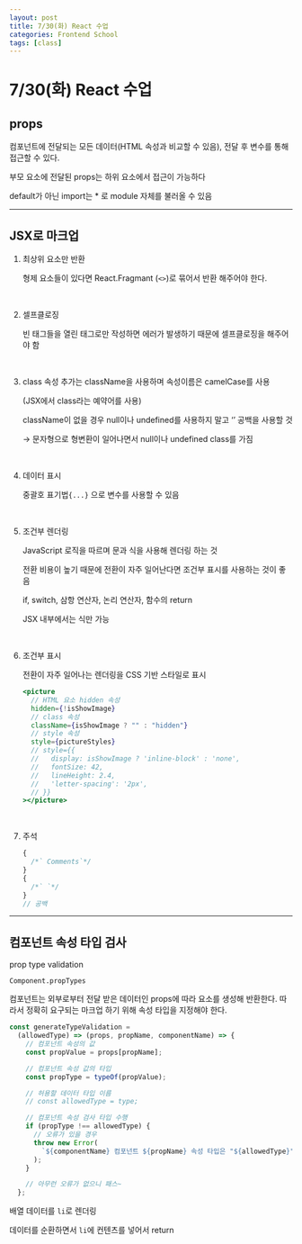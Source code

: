 ```yaml
---
layout: post
title: 7/30(화) React 수업
categories: Frontend School
tags: [class]
---
```


# 7/30(화) React 수업

## props

컴포넌트에 전달되는 모든 데이터(HTML 속성과 비교할 수 있음), 전달 후 변수를 통해 접근할 수 있다.

부모 요소에 전달된 props는 하위 요소에서 접근이 가능하다

default가 아닌 import는 \* 로 module 자체를 불러올 수 있음

---

## JSX로 마크업

1.  최상위 요소만 반환

    형제 요소들이 있다면 React.Fragmant (`<>`)로 묶어서 반환 해주어야 한다.

    <br />

2.  셀프클로징

    빈 태그들을 열린 태그로만 작성하면 에러가 발생하기 때문에 셀프클로징을 해주어야 함

    <br />

3.  class 속성 추가는 className을 사용하며 속성이름은 camelCase를 사용

    (JSX에서 class라는 예약어를 사용)

    className이 없을 경우 null이나 undefined를 사용하지 말고 ‘’ 공백을 사용할 것

    → 문자형으로 형변환이 일어나면서 null이나 undefined class를 가짐

    <br />

4.  데이터 표시

    중괄호 표기법`{...}` 으로 변수를 사용할 수 있음

    <br />

5.  조건부 렌더링

    JavaScript 로직을 따르며 문과 식을 사용해 렌더링 하는 것

    전환 비용이 높기 때문에 전환이 자주 일어난다면 조건부 표시를 사용하는 것이 좋음

    if, switch, 삼항 연산자, 논리 연산자, 함수의 return

    JSX 내부에서는 식만 가능

    <br />

6.  조건부 표시

    전환이 자주 일어나는 렌더링을 CSS 기반 스타일로 표시

    ```jsx
    <picture
      // HTML 요소 hidden 속성
      hidden={!isShowImage}
      // class 속성
      className={isShowImage ? "" : "hidden"}
      // style 속성
      style={pictureStyles}
      // style={{
      //   display: isShowImage ? 'inline-block' : 'none',
      //   fontSize: 42,
      //   lineHeight: 2.4,
      //   'letter-spacing': '2px',
      // }}
    ></picture>
    ```

    <br />

7.  주석

    ```jsx
    {
      /*` Comments`*/
    }
    {
      /*` `*/
    }
    // 공백
    ```

---

## 컴포넌트 속성 타입 검사

prop type validation

`Component.propTypes`

컴포넌트는 외부로부터 전달 받은 데이터인 props에 따라 요소를 생성해 반환한다. 따라서 정확히 요구되는 마크업 하기 위해 속성 타입을 지정해야 한다.

```jsx
const generateTypeValidation =
  (allowedType) => (props, propName, componentName) => {
    // 컴포넌트 속성의 값
    const propValue = props[propName];

    // 컴포넌트 속성 값의 타입
    const propType = typeOf(propValue);

    // 허용할 데이터 타입 이름
    // const allowedType = type;

    // 컴포넌트 속성 검사 타입 수행
    if (propType !== allowedType) {
      // 오류가 있을 경우
      throw new Error(
        `${componentName} 컴포넌트 ${propName} 속성 타입은 "${allowedType}" 타입이 요구되나, 실제 전달된 타입은 "${propType}"입니다.`
      );
    }

    // 아무런 오류가 없으니 패스~
  };
```

배열 데이터를 `li`로 렌더링

데이터를 순환하면서 `li`에 컨텐츠를 넣어서 return
